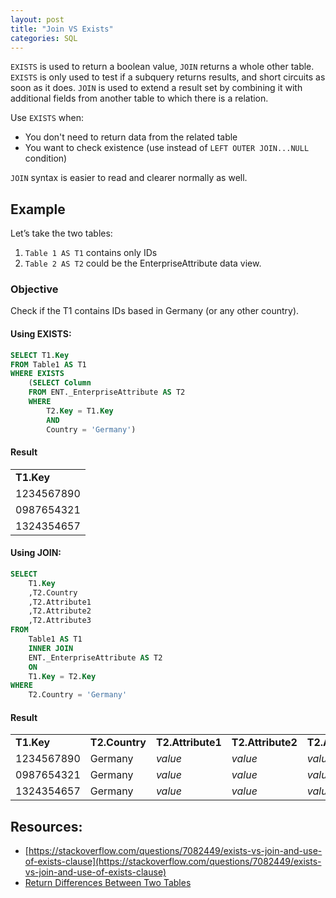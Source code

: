 ```yaml
---
layout: post
title: "Join VS Exists"
categories: SQL
---
```


`EXISTS` is used to return a boolean value, `JOIN` returns a whole other table. `EXISTS` is only used to test if a subquery returns results, and short circuits as soon as it does. `JOIN` is used to extend a result set by combining it with additional fields from another table to which there is a relation.

Use `EXISTS` when:
*   You don't need to return data from the related table
*   You want to check existence (use instead of `LEFT OUTER JOIN...NULL` condition)

`JOIN` syntax is easier to read and clearer normally as well.

## Example

Let’s take the two tables:

1. `Table 1 AS T1` contains only IDs
2. `Table 2 AS T2` could be the EnterpriseAttribute data view.

### Objective
Check if the T1 contains IDs based in Germany (or any other country).


#### Using EXISTS:

```sql
SELECT T1.Key
FROM Table1 AS T1
WHERE EXISTS
    (SELECT Column
    FROM ENT._EnterpriseAttribute AS T2
    WHERE
        T2.Key = T1.Key
        AND
        Country = 'Germany')
```
#### Result

<table>
  <tr>
   <td><strong>T1.Key</strong>
   </td>
  </tr>
  <tr>
   <td>1234567890
   </td>
  </tr>
  <tr>
   <td>0987654321
   </td>
  </tr>
  <tr>
   <td>1324354657
   </td>
  </tr>
</table>

#### Using JOIN: 


```sql
SELECT
    T1.Key
    ,T2.Country
    ,T2.Attribute1
    ,T2.Attribute2
    ,T2.Attribute3
FROM
    Table1 AS T1
    INNER JOIN
    ENT._EnterpriseAttribute AS T2
    ON
    T1.Key = T2.Key
WHERE
    T2.Country = 'Germany'
```

#### Result


<table>
  <tr>
   <td><strong>T1.Key</strong>
   </td>
   <td><strong>T2.Country</strong>
   </td>
   <td><strong>T2.Attribute1</strong>
   </td>
   <td><strong>T2.Attribute2</strong>
   </td>
   <td><strong>T2.Attribute3</strong>
   </td>
  </tr>
  <tr>
   <td>1234567890
   </td>
   <td>Germany
   </td>
   <td><em>value</em>
   </td>
   <td><em>value</em>
   </td>
   <td><em>value</em>
   </td>
  </tr>
  <tr>
   <td>0987654321
   </td>
   <td>Germany
   </td>
   <td><em>value</em>
   </td>
   <td><em>value</em>
   </td>
   <td><em>value</em>
   </td>
  </tr>
  <tr>
   <td>1324354657
   </td>
   <td>Germany
   </td>
   <td><em>value</em>
   </td>
   <td><em>value</em>
   </td>
   <td><em>value</em>
   </td>
  </tr>
</table>



## Resources:


*   [https://stackoverflow.com/questions/7082449/exists-vs-join-and-use-of-exists-clause](https://stackoverflow.com/questions/7082449/exists-vs-join-and-use-of-exists-clause) 
*   [Return Differences Between Two Tables](/differences-between-tables/)
